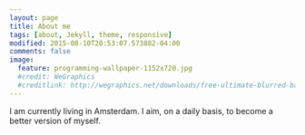```yaml
---
layout: page
title: About me
tags: [about, Jekyll, theme, responsive]
modified: 2015-08-10T20:53:07.573882-04:00
comments: false
image:
  feature: programming-wallpaper-1152x720.jpg
  #credit: WeGraphics
  #creditlink: http://wegraphics.net/downloads/free-ultimate-blurred-background-pack/
---
```


I am currently living in Amsterdam. I aim, on a daily basis, to become a better
version of myself.

<!--<a markdown="0" href="{{ site.url }}/theme-setup" class="btn">Install Minimal Mistakes Theme</a>-->
